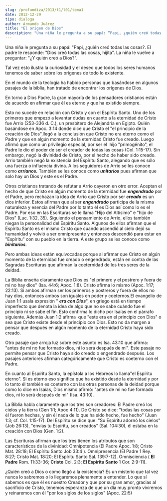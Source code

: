 ```yaml
---
slug: /profundiza/2013/t1/l01/tema1
date: 2012-12-29
tipo: dialoga
author: Armando Juárez
title: "El origen de Dios"
description: "Una niña le pregunta a su papá: “Papi, ¿quién creó todas las cosas?. El padre  le responde: “Dios creó todas las cosas, hijita”. La niña le vuelve a  preguntar: “¿Y quién creó a Dios?”."
---
```


Una niña le pregunta a su papá: "Papi, ¿quién creó todas las cosas?. El padre le responde: "Dios creó todas las cosas, hijita". La niña le vuelve a preguntar: "¿Y quién creó a Dios?".

Tal vez esto ilustra la curiosidad y el deseo que todos los seres humanos tenemos de saber sobre los orígenes de todo lo existente.

En el mundo de la teología ha habido personas que basándose en algunos pasajes de la biblia, han tratado de encontrar los orígenes de Dios.

En torno a Dios Padre, la gran mayoría de los pensadores cristianos están de acuerdo en afirmar que él es eterno y que ha existido siempre.

Esto no sucede en relación con Cristo y con el Espíritu Santo. Uno de los primeros que empezó a levantar dudas en cuanto a la eternidad de Cristo fue Arrio (253-336 d. C.), un presbítero de Alejandría en Egipto. Quién basándose en Apoc. 3:14 donde dice que Cristo el "el principio de la creación de Dios",llegó a la conclusión que Cristo no era eterno como el Padre y que en algún momento de la eternidad Cristo fue creado. Luego afirmó que como un privilegio especial, por ser el  hijo "primogénito", el Padre le dio el poder de ser el creador de todas las cosas (Col. 1:15-17). Sin embargo, negó la divinidad de Cristo, por el hecho de haber sido creado. Arrio también negó la existencia del Espíritu Santo, alegando que es sólo una fuerza o influencia divina. A los seguidores de Arrio se les conoce como **_arrianos._** También se les conoce como **_unitarios_** pues afirman que solo hay un Dios y este es el Padre.

Otros cristianos tratando de refutar a Arrio cayeron en otro error. Aceptan el hecho de que Cristo en algún momento de la eternidad fue **_engendrado_** por el Padre, pero rechazan la idea de Arrio que Cristo por ser **_creado_** es un dios inferior. Estos afirman que al ser **_engendrado_** participa de la misma naturaleza y esencia del Padre por lo tanto él es Dios así como lo es el Padre. Por eso en las Escrituras se le llama "Hijo del Altísimo" e "hijo de Dios" (Luc. 1:32, 35). Siguiendo el pensamiento de Arrio, ellos también niegan la personalidad del Espíritu Santo. Algunos de ellos afirman que el Espíritu Santo es el mismo Cristo que cuando ascendió al cielo dejó su humanidad y volvió a ser omnipresente y entonces descendió para estar en "Espíritu" con su pueblo en la tierra. A este grupo se les conoce como **_binitarios_**.

Pero ambas ideas están equivocadas porque al afirmar que Cristo en algún momento de la eternidad fue creado o engendrado, están en contra de las Sagradas Escrituras que afirman la coeternidad de los tres seres de la deidad.

La Biblia enseña claramente que Dios es "el primero y el postrero y fuera de mí no hay dios" (Isa. 44:6; Apoc. 1:8). Cristo afirma lo mismo (Apoc. 1:17; 22:13). Si ambos afirman ser los primeros y postreros y fuera de ellos no hay dios, entonces ambos son iguales en poder y coeternos.El evangelio de Juan 1:1 usala expresión " **_era con Dios_**", en griego está en tiempo imperfecto que denota la idea de algo que no se sabe cuándo fue el principio ni se sabe el fin. Esto confirma lo dicho por Isaías en el párrafo siguiente. Además Juan 1:2 afirma  que "este era en el principio con Dios" o sea que Cristo existe desde el principio con Dios. Esto no da margen a pensar que después en algún momento de la eternidad Cristo haya sido creado.

Otro pasaje que arroja luz sobre este asunto es Isa. 43:10 que afirma: "antes de mí no fue formado dios, ni lo será después de mí". Este pasaje no permite pensar que Cristo haya sido creado o engendrado después. Los pasajes anteriores afirman categóricamente que Cristo es coeterno con el Padre.

En cuanto al Espíritu Santo, la epístola a los Hebreos lo llama"el Espíritu eterno". Si es eterno eso significa que ha existido desde la eternidad y por lo tanto él también es coeterno con las otras personas de la deidad porque como lo dice en Isaías, Dios mismo afirmó: "antes de mi no fue formado dios, ni lo será después de mi" (Isa. 43:10).

La Biblia habla claramente que los tres son creadores: El Padre creó los cielos y la tierra (Gen 1:1; Apoc 4:11). De Cristo se dice: "todas las cosas por él fueron hechas, y sin él nada de lo que ha sido hecho, fue hecho" (Juan 1:3; cf. Col. 1:15-17). Del Espíritu se dice que: "Su Espíritu adornó los cielos" (Job 26:13), "envías tu Espíritu, son creados" (Sal. 104:30), él estaba en la creación con Dios (Gen. 1:2).

Las Escrituras afirman que los tres tienen los atributos que son característicos de la divinidad: Omnipotencia (El Padre Apoc. 1:8; Cristo Mat. 28:18; El Espíritu Santo Job 33:4 ). Omnipresencia (El Padre 1 Rey. 8:27; Cristo Mat. 18:20; El Espíritu Santo Sal. 139:7-12). Omnisciencia ( **El Padre** Rom. 11:33-36; **Cristo** Col. 2:3; **El Espíritu Santo** 1 Cor. 2:9-11).

¿Quién creó a Dios o cómo llegó a la existencia? Es un misterio que tal vez nunca lo sabremos o lo llegaremos plenamente a entender. Lo que sí sabemos es que él es nuestro Creador y que por su gran amor, gracias al sacrificio de Cristo, tenemos esperanza de que un día muy pronto viviremos y reinaremos con él "por los siglos de los siglos" (Apoc. 22:5)

